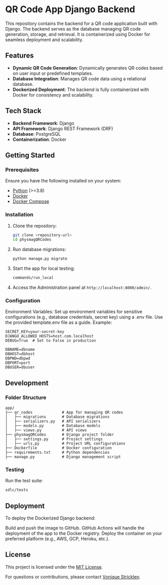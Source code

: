 # QR Code App Django Backend

This repository contains the backend for a QR code application built with Django. The backend serves as the database managing QR code generation, storage, and retrieval. It is containerized using Docker for seamless deployment and scalability.

## Features

- **Dynamic QR Code Generation**: Dynamically generates QR codes based on user input or predefined templates.
- **Database Integration**: Manages QR code data using a relational database.
- **Dockerized Deployment**: The backend is fully containerized with Docker for consistency and scalability.


## Tech Stack

- **Backend Framework**: Django
- **API Framework**: Django REST Framework (DRF)
- **Database**: PostgreSQL
- **Containerization**: Docker

## Getting Started

### Prerequisites

Ensure you have the following installed on your system:

- [Python](https://www.python.org/downloads/) (>=3.8)
- [Docker](https://www.docker.com/)
- [Docker Compose](https://docs.docker.com/compose/install/)

### Installation

1. Clone the repository:
   ```bash
   git clone <repository-url>
   cd physmagQRCodes
   ```

2. Run database migrations:
   ```bash
   python manage.py migrate
   ```

3. Start the app for local testing:
   ```bash
   commands/run_local
   ```

4. Access the Administration panel at `http://localhost:8000/admin/`.

### Configuration
Environment Variables: Set up environment variables for sensitive configurations (e.g., database credentials, secret key) using a .env file. Use the provided template.env file as a guide. Example:
   ```.env
   SECRET_KEY=your-secret-key
   DJANGO_ALLOWED_HOSTS=host.com.localhost
   DEBUG=True  # Set to False in production

   DBNAME=dbname
   DBHOST=dbhost
   DBPWD=dbpwd
   DBPORT=port
   DBUSER=dbuser
   ```

## Development

### Folder Structure

   ```plaintext
   app/
   ├── qr_codes             # App for managing QR codes
   │   ├── migrations       # Database migrations
   │   ├── serializers.py   # API serializers
   │   ├── models.py        # Database models
   │   ├── views.py         # API views
   ├── physmagQRCodes       # Django project folder
   │   ├── settings.py      # Project settings
   │   ├── urls.py          # Project URL configurations
   ├── Dockerfile           # Docker configuration
   ├── requirements.txt     # Python dependencies
   ├── manage.py            # Django management script
   ```

### Testing
Run the test suite:
   ```bash
   sdlc/tests
   ```

## Deployment
To deploy the Dockerized Django backend:

Build and push the image to GitHub. GitHub Actions will handle the deployment of the app to the Docker registry.
Deploy the container on your preferred platform (e.g., AWS, GCP, Heroku, etc.).

## License
This project is licensed under the [MIT License]().

For questions or contributions, please contact [Vonique Stricklen](vstrickl.git@gmail.com).
